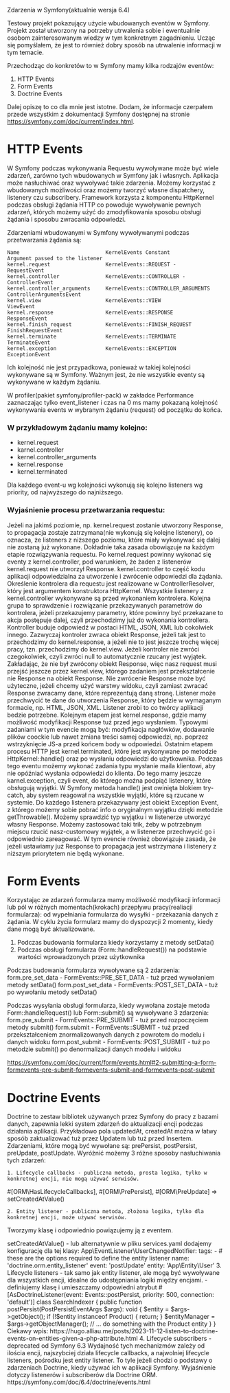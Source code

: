 Zdarzenia w Symfony(aktualnie wersja 6.4)

Testowy projekt pokazujący użycie wbudowanych eventów w Symfony. Projekt został utworzony na potrzeby utrwalenia sobie i ewentualnie osobom zainteresowanym wiedzy w tym konkretnym zagadnieniu. Ucząc się pomyślałem, że jest to również dobry sposób na utrwalenie informacji w tym temacie.

Przechodząc do konkretów to w Symfony mamy kilka rodzajów eventów:
1. HTTP Events
2. Form Events
3. Doctrine Events


Dalej opiszę to co dla mnie jest istotne. Dodam, że informacje czerpałem przede wszystkim z dokumentacji Symfony dostępnej na stronie https://symfony.com/doc/current/index.html.


# HTTP Events

W Symfony podczas wykonywania Requestu wywoływane może być wiele zdarzeń, zarówno tych wbudowanych w Symfony jak i własnych. 
Aplikacja może nasłuchiwać oraz wywoływać takie zdarzenia. Możemy korzystać z wbudowanych możliwości oraz możemy tworzyć własne dispatchery, listenery czu subscribery.
Framework korzysta z komponentu HttpKernel podczas obsługi żądania HTTP co powoduje wywoływanie pewnych zdarzeń, których możemy użyć do zmodyfikowania sposobu obsługi żądania i sposobu zwracania odpowiedzi.

Zdarzeniami wbudowanymi w Symfony wywoływanymi podczas przetwarzania żądania są:

    Name	                        KernelEvents Constant	            Argument passed to the listener
    kernel.request                  KernelEvents::REQUEST -             RequestEvent
    kernel.controller               KernelEvents::CONTROLLER -          ControllerEvent
    kernel.controller_arguments     KernelEvents::CONTROLLER_ARGUMENTS	ControllerArgumentsEvent
    kernel.view                     KernelEvents::VIEW	                ViewEvent
    kernel.response                 KernelEvents::RESPONSE	            ResponseEvent
    kernel.finish_request           KernelEvents::FINISH_REQUEST	    FinishRequestEvent
    kernel.terminate                KernelEvents::TERMINATE	            TerminateEvent
    kernel.exception                KernelEvents::EXCEPTION	            ExceptionEvent

Ich kolejność nie jest przypadkowa, ponieważ w takiej kolejności wykonywane są w Symfony. Ważnym jest, że nie wszystkie eventy są wykonywane w każdym żądaniu.

W profiler(pakiet symfony/profiler-pack) w zakładce Performance zaznaczając tylko event_listener i czas na 0 ms mamy pokazaną kolejność wykonywania events w wybranym żądaniu (request) od początku do końca.

### W przykładowym żądaniu mamy kolejno:
- kernel.request
- karnel.controller
- kernel.controller_arguments
- kernel.response
- kernel.terminated

Dla każdego event-u wg kolejności wykonują się kolejno listeners wg priority, od najwyższego do najniższego.

### Wyjaśnienie procesu przetwarzania requestu:
Jeżeli na jakimś poziomie, np. kernel.request zostanie utworzony Response, to propagacja zostaje zatrzymana(nie wykonują się kolejne listenery), co oznacza, że listeners z niższego poziomu, które miały wykonywać się dalej nie zostaną już wykonane. Dokładnie taka zasada obowiązuje na każdym etapie rozwiązywania requestu. Po kernel.request powinny wykonać się eventy z kernel.controller, pod warunkiem, że żaden z listenerów kernel.request nie utworzył Response. kernel.controller to część kodu aplikacji odpowiedzialna za utworzenie i zwrócenie odpowiedzi dla żądania. Określenie kontrolera dla requestu jest realizowane w ControllerResolver, który jest argumentem konstruktora HttpKernel. Wszystkie listenery z kernel.controller wykonywane są przed wykonaniem kontrolera. Kolejna grupa to sprawdzenie i rozwiązanie przekazywanych parametrów do kontrolera, jeżeli przekazujemy parametry, które powinny być przekazane to akcja postępuje dalej, czyli przechodzimy już do wykonania kontrollera. Kontroller buduje odpowiedź w postaci HTML, JSON, XML lub cokolwiek innego. Zazwyczaj kontroler zwraca obiekt Response, jeżeli tak jest to przechodzimy do kernel.response, a jeżeli nie to jest jeszcze trochę więcej pracy, tzn. przechodzimy do kernel.view. Jeżeli kontroler nie zwróci czegokolwiek, czyli zwróci null to automatycznie rzucany jest wyjątek. Zakładając, że nie był zwrócony obiekt Response, więc nasz request musi przejść jeszcze przez kernel.view, którego zadaniem jest przekształcenie nie Response na obiekt Response. Nie zwrócenie Response może być użyteczne, jeżeli chcemy użyć warstwy widoku, czyli zamiast zwracać Response zwracamy dane, które reprezentują daną stronę. Listener może przechwycić te dane do utworzenia Response, który będzie w wymaganym formacie, np. HTML, JSON, XML. Listener zrobi to co twórcy aplikacji bedzie potrzebne. Kolejnym etapem jest kernel.response, gdzie mamy możliwość modyfikacji Response tuż przed jego wysłaniem. Typowymi zadaniami w tym evencie mogą być: modyfikacja nagłówków, dodawanie plików coockie lub nawet zmiana treści samej odpowiedzi, np. poprzez wstrzyknięcie JS-a przed końcem body w odpowiedzi. Ostatnim etapem procesu HTTP jest kernel.terminated, które jest wykonywane po metodzie HttpKernel::handle() oraz po wysłaniu odpowiedzi do użytkownika. Podczas tego eventu możemy wykonać zadania typu wysłanie maila klientowi, aby nie opóźniać wysłania odpowiedzi do klienta. Do tego mamy jeszcze karnel.exception, czyli event, do którego można podpiąć listenery, które obsługują wyjątki. W Symfony metoda handle() jest owinięta blokiem try-catch, aby system reagował na wszystkie wyjątki, które są rzucane w systemie. Do każdego listenera przekazywany jest obiekt Exception Event, z którego możemy sobie pobrać info o oryginalnym wyjątku dzięki metodzie getThrowable(). Możemy sprawdzić typ wyjątku i w listenerze utworzyć własny Response. Możemy zastosować taki trik, żeby w potrzebnym miejscu rzucić nasz-customowy wyjątek, a w listenerze przechwycić go i odpowiednio zareagować. W tym evencie również obowiązuje zasada, że jeżeli ustawiamy już Response to propagacja jest wstrzymana i listenery z niższym priorytetem nie będą wykonane.

# Form Events

Korzystając ze zdarzeń formularza mamy możliwość modyfikacji informacji lub pól w różnych momentach(krokach) przepływu pracy(realiacji formularza): od wypełniania formularza do wysyłki - przekazania danych z żądania.
W cyklu życia formularz mamy do dyspozycji 2 momenty, kiedy dane mogą być aktualizowane.
1. Podczas budowania formularza kiedy korzystamy z metody setData()
2. Podczas obsługi formularza (Form::handleRequest()) na podstawie wartości wprowadzonych przez użytkownika

Podczas budowania formularza wywoływane są 2 zdarzenia:
form.pre_set_data - FormEvents::PRE_SET_DATA - tuż przed wywołaniem metody setData()
form.post_set_data - FormEvents::POST_SET_DATA - tuż po wywołaniu metody setData()

Podczas wysyłania obsługi formularza, kiedy wywołana zostaje metoda Form::handleRequest() lub Form::submit() są wywoływane 3 zdarzenia:
form.pre_submit - FormEvents::PRE_SUBMIT - tuż przed rozpoczęciem metody submit()
form.submit	 - FormEvents::SUBMIT - tuż przed przekształceniem znormalizowanych danych z powrotem do modelu i danych widoku
form.post_submit - FormEvents::POST_SUBMIT - tuż po metodzie submit() po denormalizacji danych modelu i widoku

https://symfony.com/doc/current/form/events.html#2-submitting-a-form-formevents-pre-submit-formevents-submit-and-formevents-post-submit


# Doctrine Events

Doctrine to zestaw bibliotek używanych przez Symfony do pracy z bazami danych, zapewnia lekki system zdarzeń do aktualizacji encji podczas działania aplikacji. Przykładowo pola updatedAt, createdAt można w łatwy sposób zaktualizować tuż przez Updatem lub tuż przed Insertem.
Zdarzeniami, które mogą być wywołane są: prePersist, postPersist, preUpdate, postUpdate. Wyróżnić możemy 3 różne sposoby nasłuchiwania tych zdarzeń:

    1. Lifecycle callbacks - publiczna metoda, prosta logika, tylko w konkretnej encji, nie mogą używać serwisów.
#[ORM\HasLifecycleCallbacks], #[ORM\PrePersist], #[ORM\PreUpdate] => setCreatedAtValue()

    2. Entity listener - publiczna metoda, złożona logika, tylko dla konkretnej encji, może używać serwisów.

Tworzymy klasę i odpowiednio powiązujemy ją z eventem.

<?php
namespace App\EventListener;

use App\Entity\User;
use Doctrine\ORM\Event\PostUpdateEventArgs;

class UserChangedNotifier
{
    public function postUpdate(User $user, PostUpdateEventArgs $event): void
    {
        // ... do something to notify the changes
    }
}

- dodajemy atrybut przed klasą

    namespace App\EventListener;

    // ...
    use App\Entity\User;
    use Doctrine\Bundle\DoctrineBundle\Attribute\AsEntityListener;
    use Doctrine\ORM\Events;

    #[ORM\HasLifecycleCallbacks], #[ORM\PrePersist], #[ORM\PreUpdate] => setCreatedAtValue()

- lub alternatywnie w pliku services.yaml dodajemy konfigurację dla tej klasy:

    App\EventListener\UserChangedNotifier:
        tags:
            -
                # these are the options required to define the entity listener
                name: 'doctrine.orm.entity_listener'
                event: 'postUpdate'
                entity: 'App\Entity\User'


    3. Lifecycle listeners - tak samo jak entity listener, ale mogą być wywoływane dla wszystkich encji, idealne do udostępniania logiki między 
    encjami.

    - definiujemy klasę i umieszczamy odpowiedni atrybut

    #[AsDoctrineListener(event: Events::postPersist, priority: 500, connection: 'default')]
    class SearchIndexer
    {
        public function postPersist(PostPersistEventArgs $args): void
        {
            $entity = $args->getObject();

            if (!$entity instanceof Product) {
                return;
            }

            $entityManager = $args->getObjectManager();
            // ... do something with the Product entity
        }
    }

    Ciekawy wpis:
    https://hugo.alliau.me/posts/2023-11-12-listen-to-doctrine-events-on-entities-given-a-php-attribute.html

    4. Lifecycle subscribers - deprecated od Symfony 6.3



Wydajność tych mechanizmów zależy od ilościa encji, najszybciej działa lifecycle callbacks, a najwolniej lifecycle listeners, pośrodku jest entity listener. To tyle jeżeli chodzi o podstawy o zdarzeniach Doctrine, kiedy używać ich w aplikacji Symfony. Wyjaśnienie dotyczy listenerów i subscriberów dla Doctrine ORM.




https://symfony.com/doc/6.4/doctrine/events.html

